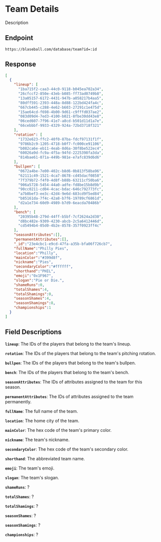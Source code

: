 # Team Details

Description

## Endpoint

`https://blaseball.com/database/team?id=:id`

## Response

```json
[
  {
    "lineup": [
      "1ba715f2-caa3-44c0-9118-b045ea702a34",
      "26cfccf2-850e-43eb-b085-ff73ad0749b8",
      "13a05157-6172-4431-947b-a058217b4aa5",
      "80dff591-2393-448a-8d88-122bd424fa4c",
      "667cb445-c288-4e62-b603-27291c1e475d",
      "15ae64cd-f698-4b00-9d61-c9fffd037ae2",
      "083d09d4-7ed3-4100-b021-8fbe30dd43e8",
      "06ced607-7f96-41e7-a8cd-b501d11d1a7e",
      "66cebbbf-9933-4329-924a-72bd3718f321"
    ],
    "rotation": [
      "1732e623-ffc2-40f0-87ba-fdcf97131f1f",
      "9786b2c9-1205-4718-b0f7-fc000ce91106",
      "b082ca6e-eb11-4eab-8d6a-30f8be522ec4",
      "60026a9d-fc9a-4f5a-94fd-2225398fa3da",
      "814bae61-071a-449b-981e-e7afc839d6d6"
    ],
    "bullpen": [
      "0672a4be-7e00-402c-b8d6-0b813f58ba96",
      "62111c49-1521-4ca7-8678-cd45dacf0858",
      "7f379b72-f4f0-4d8f-b88b-63211cf50ba6",
      "906a5728-5454-44a0-adfe-fd8be15b8d9b",
      "90cc0211-cd04-4cac-bdac-646c792773fc",
      "a7b0bef3-ee3c-42d4-9e6d-683cd9f5ed84",
      "b85161da-7f4c-42a8-b7f6-19789cf6861d",
      "d2a1e734-60d9-4989-b7d9-6eacda70486b"
    ],
    "bench": [
      "20395b48-279d-44ff-b5bf-7cf2624a2d30",
      "d8bc482e-9309-4230-abcb-2c5a6412446d",
      "cd5494b4-05d0-4b2e-8578-357f0923ff4c"
    ],
    "seasonAttributes":[],
    "permanentAttributes":[],
    "_id":"23e4cbc1-e9cd-47fa-a35b-bfa06f726cb7",
    "fullName":"Philly Pies",
    "location":"Philly",
    "mainColor":"#399d8f",
    "nickname":"Pies",
    "secondaryColor":"#ffffff",
    "shorthand":"PHIL",
    "emoji":"0x1F967",
    "slogan":"Pie or Die.",
    "shameRuns":0,
    "totalShames":4,
    "totalShamings":0,
    "seasonShames":4,
    "seasonShamings":8,
    "championships":1
  }
]
```

## Field Descriptions

**`lineup`**: The IDs of the players that belong to the team's lineup.

**`rotation`**: The IDs of the players that belong to the team's pitching rotation.

**`bullpen`**: The IDs of the players that belong to the team's bullpen.

**`bench`**: The IDs of the players that belong to the team's bench.

**`seasonAttributes`**: The IDs of attributes assigned to the team for this season.

**`permanentAttributes`**: The IDs of attributes assigned to the team permanently.

**`fullName`**: The full name of the team.

**`location`**: The home city of the team.

**`mainColor`**: The hex code of the team's primary color.

**`nickname`**: The team's nickname.

**`secondaryColor`**: The hex code of the team's secondary color.

**`shorthand`**: The abbreviated team name.

**`emoji`**: The team's emoji.

**`slogan`**: The team's slogan.

**`shameRuns`**: ?

**`totalShames`**: ?

**`totalShamings`**: ?

**`seasonShames`**: ?

**`seasonShamings`**: ?

**`championships`**: ?